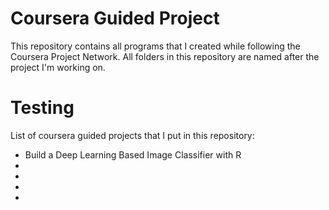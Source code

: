 # Coursera Guided Project
This repository contains all programs that I created while following the Coursera Project Network. All folders in this repository are named after the project I'm working on.

# Testing
List of coursera guided projects that I put in this repository:

- Build a Deep Learning Based Image Classifier with R
- 
-
-
-

